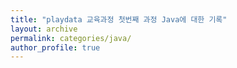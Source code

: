 ```yaml
---
title: "playdata 교육과정 첫번째 과정 Java에 대한 기록"
layout: archive
permalink: categories/java/
author_profile: true
---
```

